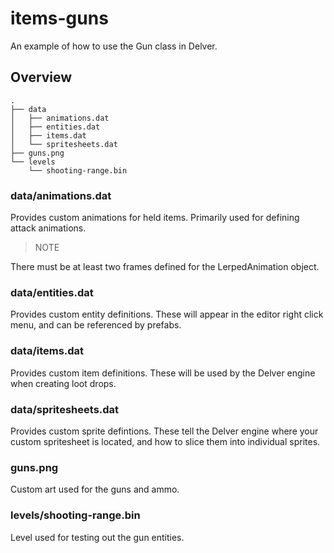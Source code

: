 # items-guns
An example of how to use the Gun class in Delver.

## Overview

```
.
├── data
│   ├── animations.dat
│   ├── entities.dat
│   ├── items.dat
│   └── spritesheets.dat
├── guns.png
└── levels
    └── shooting-range.bin
```

### data/animations.dat
Provides custom animations for held items. Primarily used for defining attack animations. 

> NOTE  

There must be at least two frames defined for the LerpedAnimation object.

### data/entities.dat
Provides custom entity definitions. These will appear in the editor right click menu, and can be referenced by prefabs.

### data/items.dat
Provides custom item definitions. These will be used by the Delver engine when creating loot drops. 

### data/spritesheets.dat
Provides custom sprite defintions. These tell the Delver engine where your custom spritesheet is located, and how to slice them into individual sprites.

### guns.png
Custom art used for the guns and ammo.

### levels/shooting-range.bin
Level used for testing out the gun entities.
